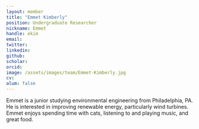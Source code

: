 ```yaml
---
layout: member
title: "Emmet Kimberly"
position: Undergraduate Researcher
nickname: Emmet
handle: ekim
email: 
twitter: 
linkedin: 
github: 
scholar: 
orcid: 
image: /assets/images/team/Emmet-Kimberly.jpg
cv: 
alum: false
---
```

Emmet is a junior studying environmental engineering from Philadelphia, PA. He is interested in improving renewable energy, particularly wind turbines. Emmet enjoys spending time with cats, listening to and playing music, and great food.

